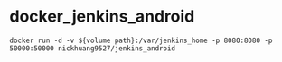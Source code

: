 # docker_jenkins_android

```
docker run -d -v ${volume path}:/var/jenkins_home -p 8080:8080 -p 50000:50000 nickhuang9527/jenkins_android
```
